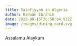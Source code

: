 ```yaml
---
title: Salafiyyah in Algeria
author: Ridwan Ibrahim
date: 2022-09-15T20:58:04.932Z
image: /images/dining_card.svg
---
```

A﻿ssalamu Alaykum